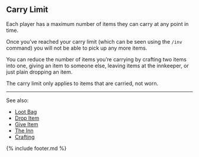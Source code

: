 ## Carry Limit
Each player has a maximum number of items they can carry at any point in time.

Once you’ve reached your carry limit (which can be seen using the `/inv` command) you will not be able to pick up any
  more items.

You can reduce the number of items you’re carrying by crafting two items into one, giving an item to someone else,
  leaving items at the innkeeper, or just plain dropping an item.

The carry limit only applies to items that are carried, not worn.

---

See also: 
- [Loot Bag](trinkets/loot_bag.md)
- [Drop Item](drop_item.md)
- [Give Item](give_item.md)
- [The Inn](../locations/inn/index.md)
- [Crafting](../locations/blacksmith/crafting.md)

{% include footer.md %}